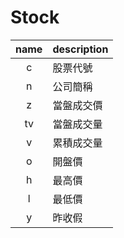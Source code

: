# Stock 

| name | description |
|:----:|:-----------|
|c|股票代號|
|n|公司簡稱|
|z|當盤成交價|
|tv|當盤成交量|
|v|累積成交量|
|o|開盤價|
|h|最高價|
|l|最低價|
|y|昨收假|